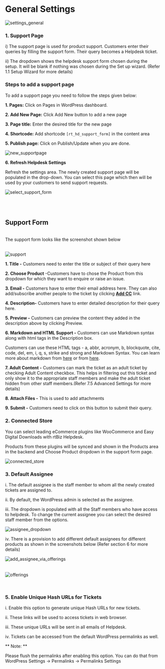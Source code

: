 # General Settings

![settings_general](https://cloud.githubusercontent.com/assets/8191145/7652193/846b27da-fb27-11e4-8db0-0017933c5625.png)

### 1. Support Page

i) The support page is used for product support. Customers enter their queries by filling the support form. Their query becomes a Helpdesk ticket.

ii) The dropdown shows the helpdesk support form chosen during the setup. It will be blank if nothing was chosen during the Set up wizard. (Refer 1.1 Setup Wizard for more details)

### Steps to add a support page

To add a support page you need to follow the steps given below:

**1. Pages:** Click on Pages in WordPress dashboard.

**2. Add New Page:** Click Add New button to add a new page

**3. Page title:** Enter the desired title for the new page

**4. Shortcode:** Add shortcode ```[rt_hd_support_form]``` in the content area

**5. Publish page:** Click on Publish/Update when you are done.

![new_supportpage](https://cloud.githubusercontent.com/assets/8191145/7653966/36c134ba-fb37-11e4-9b43-a328d13e3ad8.png)

**6. Refresh Helpdesk Settings**

Refresh the settings area. The newly created support page will be populated in the drop-down. You can select this page which then will be used by your customers to send support requests.

![select_support_form](https://cloud.githubusercontent.com/assets/9676513/6480262/f5026802-c277-11e4-81e1-62145daf208e.png)

<br/>
<br/>



## Support Form
<br/>
The support form looks like the screenshot shown below
<br/><br/>

![support](http://git.rtcamp.com/rtbiz/rtbiz/uploads/efe7fef540e97417beaa54de635c5019/support.png)

**1. Title -** Customers need to enter the title or subject of their query here

**2. Choose Product** -Customers have to chose the Product from this dropdown for which they want to enquire or raise an issue.

**3. Email -** Customers have to enter their email address here. They can also add/subscribe another people to the ticket by clicking <u>**Add CC**</u> link.

**4. Description-** Customers have to enter detailed description for their query here.

**5. Preview -** Customers can preview the content they added in the description above by clicking Preview.

**6. Markdown and HTML Support -** Customers can use Markdown syntax along with html tags in the Description box.

Customers can use these HTML tags - a, abbr, acronym, b, blockquote, cite, code, del, em, i, q, s, strike and strong and Markdown Syntax. You can learn more about markdown from [here](https://help.github.com/articles/markdown-basics/) or from [here](https://guides.github.com/features/mastering-markdown/).

**7. Adult Content -** Customers can mark the ticket as an adult ticket by checking Adult Content checkbox. This helps in filtering out this ticket and only show it to the appropriate staff members and make the adult ticket hidden from other staff members.(Refer 7.5 Advanced Settings for more details)

**8. Attach Files -** This is used to add attachments

**9. Submit -** Customers need to click on this button to submit their query.




### 2. Connected Store

You can select leading eCommerce plugins like WooCommerce and Easy Digital Downloads with rtBiz Helpdesk.

Products from these plugins will be synced and shown in the Products area in the backend and Choose Product dropdown in the support form page.

![connected_store](https://cloud.githubusercontent.com/assets/8191145/7654216/fd0741ea-fb38-11e4-8c87-8c4b54d23ab5.png)


### 3. Default Assignee

i. The default assignee is the staff member to whom all the newly created tickets are assigned to.

ii. By default, the WordPress admin is selected as the assignee.

iii. The dropdown is populated with all the Staff members who have access to helpdesk. To change the current assignee you can select the desired staff member from the options.

![assignee_dropdown](https://cloud.githubusercontent.com/assets/9676513/6483474/a3a8ba5e-c297-11e4-8ebe-6a1b8cfbae97.png)

iv. There is a provision to add different default assignees for different products as shown in the screenshots below (Refer section 6 for more details)

![add_assignee_via_offerings](https://cloud.githubusercontent.com/assets/8191145/6752439/89218252-cf34-11e4-9673-0ffe0403c49a.png)
<br/>
<br/>
<br/>
![offerings](http://git.rtcamp.com/uploads/rtbiz/rtbiz-helpdesk/ffec50611e/offerings.png)

<br/>


### 5. Enable Unique Hash URLs for Tickets

i. Enable this option to generate unique Hash URLs for new tickets.

ii. These links will be used to access tickets in web browser.

iii. These unique URLs will be sent in all emails of Helpdesk.

iv. Tickets can be accessed from the default WordPress permalinks as well.

** Note: **

Please flush the permalinks after enabling this option. You can do that from WordPress Settings -> Permalinks -> Permalinks Settings



